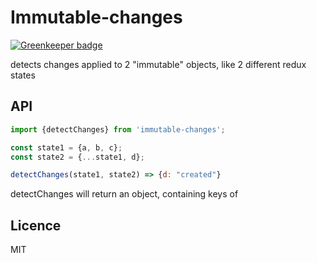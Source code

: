 # Immutable-changes

[![Greenkeeper badge](https://badges.greenkeeper.io/theKashey/immutable-changes.svg)](https://greenkeeper.io/)

detects changes applied to 2 "immutable" objects, like 2 different redux states

## API
```js
import {detectChanges} from 'immutable-changes';

const state1 = {a, b, c};
const state2 = {...state1, d};

detectChanges(state1, state2) => {d: "created"}
```

detectChanges will return an object, containing keys of

## Licence
MIT
